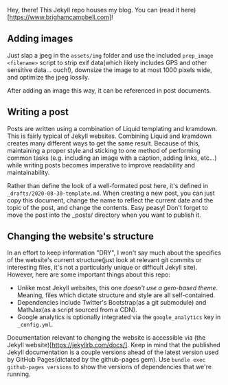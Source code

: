 Hey, there! This Jekyll repo houses my blog. You can (read it
here)[https://www.brighamcampbell.com]!

## Adding images

Just slap a jpeg in the `assets/img` folder and use the included `prep_image
<filename>` script to strip exif data(which likely includes GPS and other
sensitive data... ouch!), downsize the image to at most 1000 pixels wide, and
optimize the jpeg lossily.

After adding an image this way, it can be referenced in post documents.

## Writing a post

Posts are written using a combination of Liquid templating and kramdown. This
is fairly typical of Jekyll websites. Combining Liquid and kramdown creates
many different ways to get the same result. Because of this, maintaining a
proper style and sticking to one method of performing common tasks (e.g.
including an image with a caption, adding links, etc...) while writing posts
becomes imperative to improve readability and maintainability.

Rather than define the look of a well-formated post here, it's defined in
`_drafts/2020-08-30-template.md`. When creating a new post, you can just copy
this document, change the name to reflect the current date and the topic of the
post, and change the contents. Easy peasy! Don't forget to move the post into
the _posts/ directory when you want to publish it.

## Changing the website's structure

In an effort to keep information "DRY", I won't say much about the specifics of
the website's current structure(just look at relevant git commits or
interesting files, it's not a particularly unique or difficult Jekyll site).
However, here are some important things about this repo:

* Unlike most Jekyll websites, this one *doesn't use a gem-based theme*.
  Meaning, files which dictate structure and style are all self-contained.
* Dependencies include Twitter's Bootstrap(as a git submodule) and MathJax(as a
  script sourced from a CDN).
* Google analytics is optionally integrated via the `google_analytics` key in
  `_config.yml`.

Documentation relevant to changing the website is accessible via (the Jekyll
website)[https://jekyllrb.com/docs/]. Keep in mind that the published Jekyll
documentation is a couple versions ahead of the latest version used by GitHub
Pages(dictated by the github-pages gem). Use `bundle exec github-pages
versions` to show the versions of dependencies that we're running.
